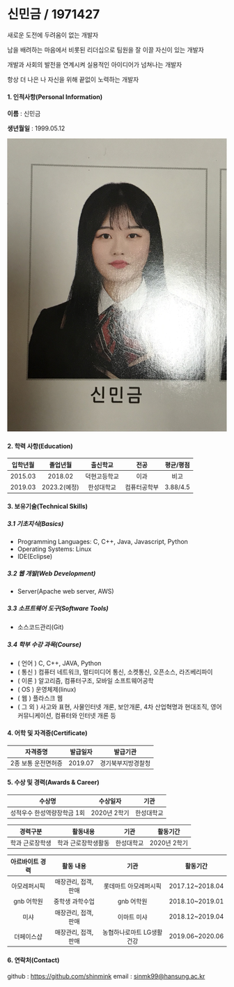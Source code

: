 # 신민금 / 1971427

새로운 도전에 두려움이 없는 개발자

남을 배려하는 마음에서 비롯된 리더십으로 팀원을 잘 이끌 자신이 있는 개발자

개발과 사회의 발전을 연계시켜 실용적인 아이디어가 넘쳐나는 개발자

항상 더 나은 나 자신을 위해 끝없이 노력하는 개발자



#### 1. 인적사항(Personal Information)

**이름** : 신민금

**생년월일** : 1999.05.12

![smk](image/smk.jpeg)

#### 2. 학력 사항(Education)

| 입학년월 |   졸업년월   |   출신학교   |     전공     | 평균/평점 |
| :------: | :----------: | :----------: | :----------: | :-------: |
| 2015.03  |   2018.02    | 덕현고등학교 |     이과     |   비고    |
| 2019.03  | 2023.2(예정) |  한성대학교  | 컴퓨터공학부 | 3.88/4.5  |



#### 3. 보유기술(Technical Skills)

##### 3.1 기초지식(Basics)

- Programming Languages: C, C++, Java, Javascript, Python
- Operating Systems: Linux
- IDE(Eclipse)

##### 3.2 웹 개발(Web Development)

- Server(Apache web server, AWS)

##### 3.3 소프트웨어 도구(Software Tools)

- 소스코드관리(Git)

##### 3.4 학부 수강 과목(Course)

- ( 언어 ) C, C++, JAVA, Python
- ( 통신 ) 컴퓨터 네트워크, 멀티미디어 통신, 소켓통신, 오픈소스, 라즈베리파이
- ( 이론 ) 알고리즘, 컴퓨터구조, 모바일 소프트웨어공학
- ( OS ) 운영체제(linux)
- ( 웹 ) 플라스크 웹
- ( 그 외 ) 사고와 표현, 사물인터넷 개론, 보안개론, 4차 산업혁명과 현대조직, 영어 커뮤니케이션, 컴퓨터와 인터넷 개론 등 



#### 4. 어학 및 자격증(Certificate)

|      자격증명       | 발급일자 |      발급기관      |
| :-----------------: | :------: | :----------------: |
| 2종 보통 운전면허증 | 2019.07  | 경기북부지방경찰청 |



#### 5. 수상 및 경력(Awards & Career)

|           수상명            |   수상일자   |    기관    |
| :-------------------------: | :----------: | :--------: |
| 성적우수 한성역량장학금 1회 | 2020년 2학기 | 한성대학교 |



|    경력구분     |      활동내용       |    기관    |   활동기간   |
| :-------------: | :-----------------: | :--------: | :----------: |
| 학과 근로장학생 | 학과 근로장학생활동 | 한성대학교 | 2020년 2학기 |



| 아르바이트 경력 |      활동 내용       |           기관            |    활동기간     |
| :-------------: | :------------------: | :-----------------------: | :-------------: |
|  아모레퍼시픽   | 매장관리, 접객, 판매 |   롯데마트 아모레퍼시픽   | 2017.12~2018.04 |
|   gnb 어학원    |   중학생 과학수업    |        gnb 어학원         | 2018.10~2019.01 |
|      미샤       | 매장관리, 접객, 판매 |        이마트 미샤        | 2018.12~2019.04 |
|   더페이스샵    | 매장관리, 접객, 판매 | 농협하나로마트 LG생활건강 | 2019.06~2020.06 |



#### 6. 연락처(Contact)

github : https://github.com/shinmink
email : sinmk99@hansung.ac.kr

